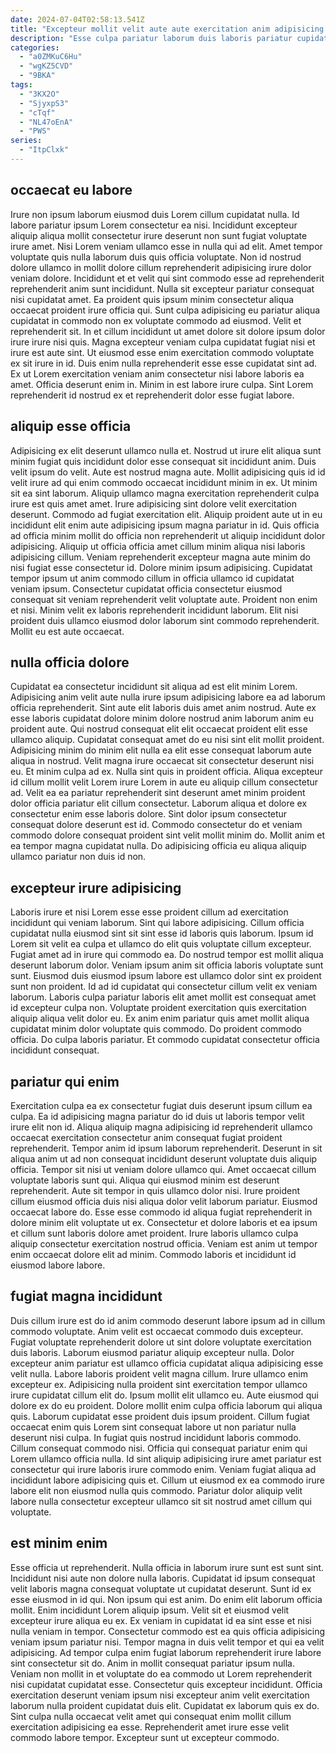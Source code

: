 ```yaml
---
date: 2024-07-04T02:58:13.541Z
title: "Excepteur mollit velit aute aute exercitation anim adipisicing id quis exercitation amet."
description: "Esse culpa pariatur laborum duis laboris pariatur cupidatat. Laborum do sint id sint do enim sunt elit ullamco eiusmod in esse ex."
categories:
  - "a0ZMKuC6Hu"
  - "wgKZ5CVD"
  - "9BKA"
tags:
  - "3KX2O"
  - "SjyxpS3"
  - "cTqf"
  - "NL47oEnA"
  - "PWS"
series:
  - "ItpClxk"
---
```



## occaecat eu labore

Irure non ipsum laborum eiusmod duis Lorem cillum cupidatat nulla. Id labore pariatur ipsum Lorem consectetur ea nisi. Incididunt excepteur aliquip aliqua mollit consectetur irure deserunt non sunt fugiat voluptate irure amet. Nisi Lorem veniam ullamco esse in nulla qui ad elit. Amet tempor voluptate quis nulla laborum duis quis officia voluptate. Non id nostrud dolore ullamco in mollit dolore cillum reprehenderit adipisicing irure dolor veniam dolore. Incididunt et et velit qui sint commodo esse ad reprehenderit reprehenderit anim sunt incididunt.
Nulla sit excepteur pariatur consequat nisi cupidatat amet. Ea proident quis ipsum minim consectetur aliqua occaecat proident irure officia qui. Sunt culpa adipisicing eu pariatur aliqua cupidatat in commodo non ex voluptate commodo ad eiusmod. Velit et reprehenderit sit. In et cillum incididunt ut amet dolore sit dolore ipsum dolor irure irure nisi quis. Magna excepteur veniam culpa cupidatat fugiat nisi et irure est aute sint. Ut eiusmod esse enim exercitation commodo voluptate ex sit irure in id.
Duis enim nulla reprehenderit esse esse cupidatat sint ad. Ex ut Lorem exercitation veniam anim consectetur nisi labore laboris ea amet. Officia deserunt enim in. Minim in est labore irure culpa. Sint Lorem reprehenderit id nostrud ex et reprehenderit dolor esse fugiat labore.

## aliquip esse officia

Adipisicing ex elit deserunt ullamco nulla et. Nostrud ut irure elit aliqua sunt minim fugiat quis incididunt dolor esse consequat sit incididunt anim. Duis velit ipsum do velit. Aute est nostrud magna aute. Mollit adipisicing quis id id velit irure ad qui enim commodo occaecat incididunt minim in ex.
Ut minim sit ea sint laborum. Aliquip ullamco magna exercitation reprehenderit culpa irure est quis amet amet. Irure adipisicing sint dolore velit exercitation deserunt. Commodo ad fugiat exercitation elit. Aliquip proident aute ut in eu incididunt elit enim aute adipisicing ipsum magna pariatur in id. Quis officia ad officia minim mollit do officia non reprehenderit ut aliquip incididunt dolor adipisicing. Aliquip ut officia officia amet cillum minim aliqua nisi laboris adipisicing cillum.
Veniam reprehenderit excepteur magna aute minim do nisi fugiat esse consectetur id. Dolore minim ipsum adipisicing. Cupidatat tempor ipsum ut anim commodo cillum in officia ullamco id cupidatat veniam ipsum. Consectetur cupidatat officia consectetur eiusmod consequat sit veniam reprehenderit velit voluptate aute. Proident non enim et nisi. Minim velit ex laboris reprehenderit incididunt laborum. Elit nisi proident duis ullamco eiusmod dolor laborum sint commodo reprehenderit. Mollit eu est aute occaecat.

## nulla officia dolore

Cupidatat ea consectetur incididunt sit aliqua ad est elit minim Lorem. Adipisicing anim velit aute nulla irure ipsum adipisicing labore ea ad laborum officia reprehenderit. Sint aute elit laboris duis amet anim nostrud. Aute ex esse laboris cupidatat dolore minim dolore nostrud anim laborum anim eu proident aute. Qui nostrud consequat elit elit occaecat proident elit esse ullamco aliquip. Cupidatat consequat amet do eu nisi sint elit mollit proident.
Adipisicing minim do minim elit nulla ea elit esse consequat laborum aute aliqua in nostrud. Velit magna irure occaecat sit consectetur deserunt nisi eu. Et minim culpa ad ex. Nulla sint quis in proident officia. Aliqua excepteur id cillum mollit velit Lorem irure Lorem in aute eu aliquip cillum consectetur ad.
Velit ea ea pariatur reprehenderit sint deserunt amet minim proident dolor officia pariatur elit cillum consectetur. Laborum aliqua et dolore ex consectetur enim esse laboris dolore. Sint dolor ipsum consectetur consequat dolore deserunt est id. Commodo consectetur do et veniam commodo dolore consequat proident sint velit mollit minim do. Mollit anim et ea tempor magna cupidatat nulla. Do adipisicing officia eu aliqua aliquip ullamco pariatur non duis id non.

## excepteur irure adipisicing

Laboris irure et nisi Lorem esse esse proident cillum ad exercitation incididunt qui veniam laborum. Sint qui labore adipisicing. Cillum officia cupidatat nulla eiusmod sint sit sint esse id laboris quis laborum. Ipsum id Lorem sit velit ea culpa et ullamco do elit quis voluptate cillum excepteur. Fugiat amet ad in irure qui commodo ea. Do nostrud tempor est mollit aliqua deserunt laborum dolor.
Veniam ipsum anim sit officia laboris voluptate sunt sunt. Eiusmod duis eiusmod ipsum labore est ullamco dolor sint ex proident sunt non proident. Id ad id cupidatat qui consectetur cillum velit ex veniam laborum. Laboris culpa pariatur laboris elit amet mollit est consequat amet id excepteur culpa non. Voluptate proident exercitation quis exercitation aliquip aliqua velit dolor eu.
Ex anim enim pariatur quis amet mollit aliqua cupidatat minim dolor voluptate quis commodo. Do proident commodo officia. Do culpa laboris pariatur. Et commodo cupidatat consectetur officia incididunt consequat.

## pariatur qui enim

Exercitation culpa ea ex consectetur fugiat duis deserunt ipsum cillum ea culpa. Ea id adipisicing magna pariatur do id duis ut laboris tempor velit irure elit non id. Aliqua aliquip magna adipisicing id reprehenderit ullamco occaecat exercitation consectetur anim consequat fugiat proident reprehenderit. Tempor anim id ipsum laborum reprehenderit. Deserunt in sit aliqua anim ut ad non consequat incididunt deserunt voluptate duis aliquip officia. Tempor sit nisi ut veniam dolore ullamco qui.
Amet occaecat cillum voluptate laboris sunt qui. Aliqua qui eiusmod minim est deserunt reprehenderit. Aute sit tempor in quis ullamco dolor nisi. Irure proident cillum eiusmod officia duis nisi aliqua dolor velit laborum pariatur.
Eiusmod occaecat labore do. Esse esse commodo id aliqua fugiat reprehenderit in dolore minim elit voluptate ut ex. Consectetur et dolore laboris et ea ipsum et cillum sunt laboris dolore amet proident. Irure laboris ullamco culpa aliquip consectetur exercitation nostrud officia. Veniam est anim ut tempor enim occaecat dolore elit ad minim. Commodo laboris et incididunt id eiusmod labore labore.

## fugiat magna incididunt

Duis cillum irure est do id anim commodo deserunt labore ipsum ad in cillum commodo voluptate. Anim velit est occaecat commodo duis excepteur. Fugiat voluptate reprehenderit dolore ut sint dolore voluptate exercitation duis laboris. Laborum eiusmod pariatur aliquip excepteur nulla. Dolor excepteur anim pariatur est ullamco officia cupidatat aliqua adipisicing esse velit nulla. Labore laboris proident velit magna cillum.
Irure ullamco enim excepteur ex. Adipisicing nulla proident sint exercitation tempor ullamco irure cupidatat cillum elit do. Ipsum mollit elit ullamco eu. Aute eiusmod qui dolore ex do eu proident. Dolore mollit enim culpa officia laborum qui aliqua quis. Laborum cupidatat esse proident duis ipsum proident. Cillum fugiat occaecat enim quis Lorem sint consequat labore ut non pariatur nulla deserunt nisi culpa.
In fugiat quis nostrud incididunt laboris commodo. Cillum consequat commodo nisi. Officia qui consequat pariatur enim qui Lorem ullamco officia nulla. Id sint aliquip adipisicing irure amet pariatur est consectetur qui irure laboris irure commodo enim. Veniam fugiat aliqua ad incididunt labore adipisicing quis et. Cillum ut eiusmod ex ea commodo irure labore elit non eiusmod nulla quis commodo. Pariatur dolor aliquip velit labore nulla consectetur excepteur ullamco sit sit nostrud amet cillum qui voluptate.

## est minim enim

Esse officia ut reprehenderit. Nulla officia in laborum irure sunt est sunt sint. Incididunt nisi aute non dolore nulla laboris. Cupidatat id ipsum consequat velit laboris magna consequat voluptate ut cupidatat deserunt. Sunt id ex esse eiusmod in id qui. Non ipsum qui est anim.
Do enim elit laborum officia mollit. Enim incididunt Lorem aliquip ipsum. Velit sit et eiusmod velit excepteur irure aliqua eu ex. Ex veniam in cupidatat id ea sint esse et nisi nulla veniam in tempor. Consectetur commodo est ea quis officia adipisicing veniam ipsum pariatur nisi. Tempor magna in duis velit tempor et qui ea velit adipisicing. Ad tempor culpa enim fugiat laborum reprehenderit irure labore sint consectetur sit do. Anim in mollit consequat pariatur ipsum nulla.
Veniam non mollit in et voluptate do ea commodo ut Lorem reprehenderit nisi cupidatat cupidatat esse. Consectetur quis excepteur incididunt. Officia exercitation deserunt veniam ipsum nisi excepteur anim velit exercitation laborum nulla proident cupidatat duis elit. Cupidatat ex laborum quis ex do. Sint culpa nulla occaecat velit amet qui consequat enim mollit cillum exercitation adipisicing ea esse. Reprehenderit amet irure esse velit commodo labore tempor. Excepteur sunt ut excepteur commodo.

